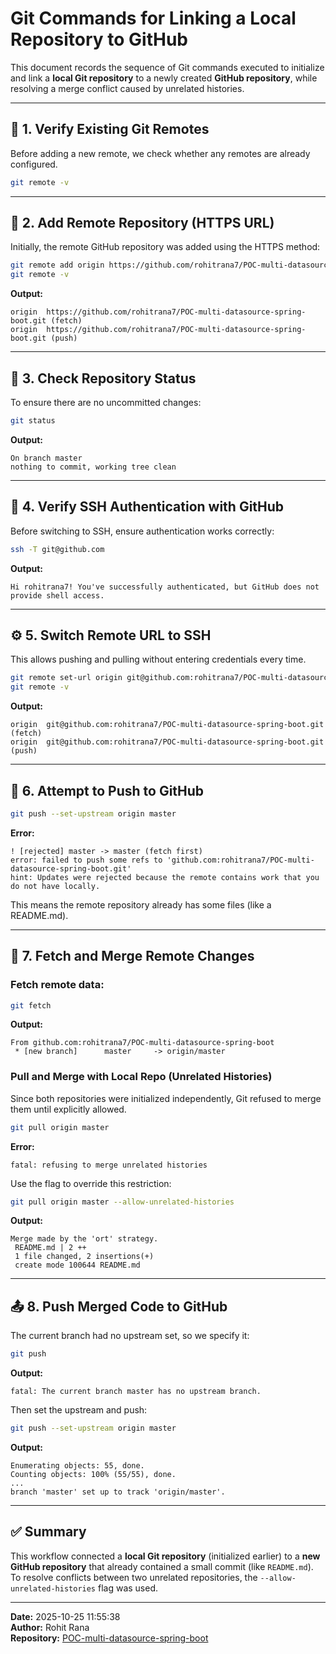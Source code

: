 
# Git Commands for Linking a Local Repository to GitHub

This document records the sequence of Git commands executed to initialize and link a **local Git repository** to a newly created **GitHub repository**, while resolving a merge conflict caused by unrelated histories.

---

## 🧭 1. Verify Existing Git Remotes

Before adding a new remote, we check whether any remotes are already configured.

```bash
git remote -v
```

---

## 🔗 2. Add Remote Repository (HTTPS URL)

Initially, the remote GitHub repository was added using the HTTPS method:

```bash
git remote add origin https://github.com/rohitrana7/POC-multi-datasource-spring-boot.git
git remote -v
```

**Output:**

```
origin  https://github.com/rohitrana7/POC-multi-datasource-spring-boot.git (fetch)
origin  https://github.com/rohitrana7/POC-multi-datasource-spring-boot.git (push)
```

---

## 🧱 3. Check Repository Status

To ensure there are no uncommitted changes:

```bash
git status
```

**Output:**

```
On branch master
nothing to commit, working tree clean
```

---

## 🔐 4. Verify SSH Authentication with GitHub

Before switching to SSH, ensure authentication works correctly:

```bash
ssh -T git@github.com
```

**Output:**

```
Hi rohitrana7! You've successfully authenticated, but GitHub does not provide shell access.
```

---

## ⚙️ 5. Switch Remote URL to SSH

This allows pushing and pulling without entering credentials every time.

```bash
git remote set-url origin git@github.com:rohitrana7/POC-multi-datasource-spring-boot.git
git remote -v
```

**Output:**

```
origin  git@github.com:rohitrana7/POC-multi-datasource-spring-boot.git (fetch)
origin  git@github.com:rohitrana7/POC-multi-datasource-spring-boot.git (push)
```

---

## 🚀 6. Attempt to Push to GitHub

```bash
git push --set-upstream origin master
```

**Error:**

```
! [rejected] master -> master (fetch first)
error: failed to push some refs to 'github.com:rohitrana7/POC-multi-datasource-spring-boot.git'
hint: Updates were rejected because the remote contains work that you do not have locally.
```

This means the remote repository already has some files (like a README.md).

---

## 🔄 7. Fetch and Merge Remote Changes

### Fetch remote data:

```bash
git fetch
```

**Output:**
```
From github.com:rohitrana7/POC-multi-datasource-spring-boot
 * [new branch]      master     -> origin/master
```

### Pull and Merge with Local Repo (Unrelated Histories)

Since both repositories were initialized independently, Git refused to merge them until explicitly allowed.

```bash
git pull origin master
```

**Error:**

```
fatal: refusing to merge unrelated histories
```

Use the flag to override this restriction:

```bash
git pull origin master --allow-unrelated-histories
```

**Output:**
```
Merge made by the 'ort' strategy.
 README.md | 2 ++
 1 file changed, 2 insertions(+)
 create mode 100644 README.md
```

---

## 📤 8. Push Merged Code to GitHub

The current branch had no upstream set, so we specify it:

```bash
git push
```

**Output:**
```
fatal: The current branch master has no upstream branch.
```

Then set the upstream and push:

```bash
git push --set-upstream origin master
```

**Output:**

```
Enumerating objects: 55, done.
Counting objects: 100% (55/55), done.
...
branch 'master' set up to track 'origin/master'.
```

---

## ✅ Summary

This workflow connected a **local Git repository** (initialized earlier) to a **new GitHub repository** that already contained a small commit (like `README.md`). To resolve conflicts between two unrelated repositories, the `--allow-unrelated-histories` flag was used.

---

**Date:** 2025-10-25 11:55:38  
**Author:** Rohit Rana  
**Repository:** [POC-multi-datasource-spring-boot](https://github.com/rohitrana7/POC-multi-datasource-spring-boot)

